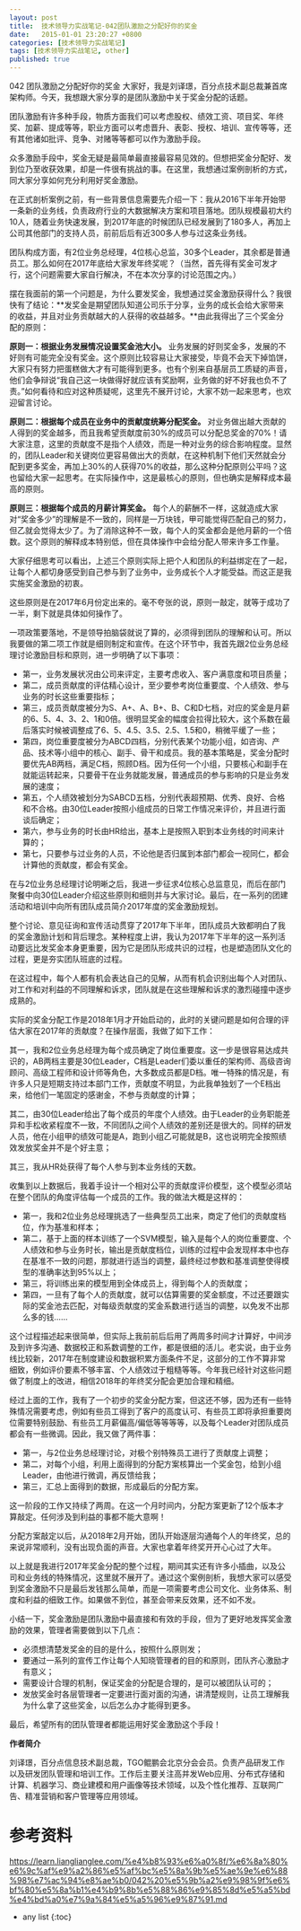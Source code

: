 ```yaml
---
layout: post
title:  技术领导力实战笔记-042团队激励之分配好你的奖金
date:   2015-01-01 23:20:27 +0800
categories: [技术领导力实战笔记]
tags: [技术领导力实战笔记, other]
published: true
---
```




042 团队激励之分配好你的奖金
大家好，我是刘译璟，百分点技术副总裁兼首席架构师。今天，我想跟大家分享的是团队激励中关于奖金分配的话题。

团队激励有许多种手段，物质方面我们可以考虑股权、绩效工资、项目奖、年终奖、加薪、提成等等，职业方面可以考虑晋升、表彰、授权、培训、宣传等等，还有其他诸如批评、竞争、对赌等等都可以作为激励手段。

众多激励手段中，奖金无疑是最简单最直接最容易见效的。但想把奖金分配好、发到位乃至收获效果，却是一件很有挑战的事。在这里，我想通过案例剖析的方式，同大家分享如何充分利用好奖金激励。

在正式剖析案例之前，有一些背景信息需要先介绍一下：我从2016下半年开始带一条新的业务线，负责政府行业的大数据解决方案和项目落地。团队规模最初大约10人，随着业务快速发展，到2017年底的时候团队已经发展到了180多人，再加上公司其他部门的支持人员，前前后后有近300多人参与过这条业务线。

团队构成方面，有2位业务总经理，4位核心总监，30多个Leader，其余都是普通员工。那么如何在2017年底给大家发年终奖呢？（当然，首先得有奖金可发才行，这个问题需要大家自行解决，不在本次分享的讨论范围之内。）

摆在我面前的第一个问题是，为什么要发奖金，我想通过奖金激励获得什么？我很快有了结论：**发奖金是期望团队知道公司乐于分享，业务的成长会给大家带来的收益，并且对业务贡献越大的人获得的收益越多。**由此我得出了三个奖金分配的原则：

**原则一：根据业务发展情况设置奖金池大小。** 业务发展的好则奖金多，发展的不好则有可能完全没有奖金。这个原则比较容易让大家接受，毕竟不会天下掉馅饼，大家只有努力把蛋糕做大才有可能得到更多。也有个别来自基层员工质疑的声音，他们会争辩说“我自己这一块做得好就应该有奖励啊，业务做的好不好我也负不了责。”如何看待和应对这种质疑呢，这里先不展开讨论，大家不妨一起来思考，也欢迎留言讨论。

**原则二：根据每个成员在业务中的贡献度统筹分配奖金。** 对业务做出越大贡献的人得到的奖金越多，而且我希望贡献度前30%的成员可以分配总奖金的70%！请大家注意，这里的贡献度不是指个人绩效，而是一种对业务的综合影响程度。显然的，团队Leader和关键岗位更容易做出大的贡献，在这种机制下他们天然就会分配到更多奖金，再加上30%的人获得70%的收益，那么这种分配原则公平吗？这也留给大家一起思考。在实际操作中，这是最核心的原则，但也确实是解释成本最高的原则。

**原则三：根据每个成员的月薪计算奖金。** 每个人的薪酬不一样，这就造成大家对“奖金多少”的理解是不一致的，同样是一万块钱，甲可能觉得匹配自己的努力，但乙就会觉得太少了。为了消除这种不一致，每个人的奖金都会是他月薪的一个倍数。这个原则的解释成本特别低，但在具体操作中会给分配人带来许多工作量。

大家仔细思考可以看出，上述三个原则实际上把个人和团队的利益绑定在了一起，让每个人都切身感受到自己参与到了业务中，业务成长个人才能受益。而这正是我实施奖金激励的初衷。

这些原则是在2017年6月份定出来的。毫不夸张的说，原则一敲定，就等于成功了一半，剩下就是具体如何操作了。

一项政策要落地，不是领导拍脑袋就说了算的，必须得到团队的理解和认可。所以我要做的第二项工作就是细则制定和宣传。在这个环节中，我首先跟2位业务总经理讨论激励目标和原则，进一步明确了以下事项：

* 第一，业务发展状况由公司来评定，主要考虑收入、客户满意度和项目质量；
* 第二，成员贡献度的评估精心设计，至少要参考岗位重要度、个人绩效、参与业务的时长这些重要指标；
* 第三，成员贡献度被分为S、A+、A、B+、B、C和D七档，对应的奖金是月薪的6、5、4、3、2、1和0倍。很明显奖金的幅度会拉得比较大，这个系数在最后落实时候被调整成了6、5、4.5、3.5、2.5、1.5和0，稍微平缓了一些；
* 第四，岗位重要度被分为ABCD四档，分别代表某个功能小组，如咨询、产品、技术等小组中的核心、副手、骨干和成员。我的基本策略是，奖金分配时要优先AB两档，满足C档，照顾D档。因为任何一个小组，只要核心和副手在就能运转起来，只要骨干在业务就能发展，普通成员的参与影响的只是业务发展的速度；
* 第五，个人绩效被划分为SABCD五档，分别代表超预期、优秀、良好、合格和不合格。由30位Leader按照小组成员的日常工作情况来评价，并且进行面谈后确定；
* 第六，参与业务的时长由HR给出，基本上是按照入职到本业务线的时间来计算的；
* 第七，只要参与过业务的人员，不论他是否归属到本部门都会一视同仁，都会计算他的贡献度，都会有奖金。

在与2位业务总经理讨论明晰之后，我进一步征求4位核心总监意见，而后在部门聚餐中向30位Leader介绍这些原则和细则并与大家讨论。最后，在一系列的团建活动和培训中向所有团队成员简介2017年度的奖金激励规划。

整个讨论、意见征询和宣传活动贯穿了2017年下半年，团队成员大致都明白了我的奖金激励计划和背后理念。某种程度上讲，我认为2017年下半年的这一系列活动要远比发奖金本身更重要，因为它是团队形成共识的过程，也是塑造团队文化的过程，更是夯实团队班底的过程。

在这过程中，每个人都有机会表达自己的见解，从而有机会识别出每个人对团队、对工作和对利益的不同理解和诉求，团队就是在这些理解和诉求的激烈碰撞中逐步成熟的。

实际的奖金分配工作是2018年1月才开始启动的，此时的关键问题是如何合理的评估大家在2017年的贡献度？在操作层面，我做了如下工作：

其一，我和2位业务总经理为每个成员确定了岗位重要度。这一步是很容易达成共识的，AB两档主要是30位Leader，C档是Leader们委以重任的架构师、高级咨询顾问、高级工程师和设计师等角色，大多数成员都是D档。唯一特殊的情况是，有许多人只是短期支持过本部门工作，贡献度不明显，为此我单独划了一个E档出来，给他们一笔固定的感谢金，不参与贡献度的计算；

其二，由30位Leader给出了每个成员的年度个人绩效。由于Leader的业务职能差异和手松收紧程度不一致，不同团队之间个人绩效的差别还是很大的。同样的研发人员，他在小组甲的绩效可能是A，跑到小组乙可能就是B，这也说明完全按照绩效发放奖金并不是个好主意；

其三，我从HR处获得了每个人参与到本业务线的天数。

收集到以上数据后，我着手设计一个相对公平的贡献度评价模型，这个模型必须站在整个团队的角度评估每一个成员的工作。我的做法大概是这样的：

* 第一，我和2位业务总经理挑选了一些典型员工出来，商定了他们的贡献度档位，作为基准和样本；
* 第二，基于上面的样本训练了一个SVM模型，输入是每个人的岗位重要度、个人绩效和参与业务时长，输出是贡献度档位，训练的过程中会发现样本中也存在基准不一致的问题，那就进行适当的调整，最终经过参数和基准调整使得模型的准确率达到95%以上；
* 第三，将训练出来的模型用到全体成员上，得到每个人的贡献度；
* 第四，一旦有了每个人的贡献度，就可以估算需要的奖金额度，不过还要跟实际的奖金池去匹配，对每级贡献度的奖金系数进行适当的调整，以免发不出那么多的钱……

这个过程描述起来很简单，但实际上我前前后后用了两周多时间才计算好，中间涉及到许多沟通、数据校正和系数调整的工作，都是很细的活儿。老实说，由于业务线比较新，2017年在制度建设和数据积累方面条件不足，这部分的工作不算非常细致，例如评价要素不够丰富、个人绩效过于粗糙等等。今年我已经针对这些问题做了制度上的改进，相信2018年的年终奖分配会更加合理和精细。

经过上面的工作，我有了一个初步的奖金分配方案，但这还不够，因为还有一些特殊情况需要考虑，例如有些员工得到了客户的高度认可、有些员工即将承担重要岗位需要特别鼓励、有些员工月薪偏高/偏低等等等等，以及每个Leader对团队成员都会有一些微调。因此，我又做了两件事：

* 第一，与2位业务总经理讨论，对极个别特殊员工进行了贡献度上调整；
* 第二，对每个小组，利用上面得到的分配方案核算出一个奖金包，给到小组Leader，由他进行微调，再反馈给我；
* 第三，汇总上面得到的数据，形成最后的分配方案。

这一阶段的工作又持续了两周。在这一个月时间内，分配方案更新了12个版本才算敲定。任何涉及到利益的事都不能大意啊！

分配方案敲定以后，从2018年2月开始，团队开始逐层沟通每个人的年终奖，总的来说非常顺利，没有出现负面的声音。大家也拿着年终奖开开心心过了大年。

以上就是我进行2017年奖金分配的整个过程，期间其实还有许多小插曲，以及公司和业务线的特殊情况，这里就不展开了。通过这个案例剖析，我想大家可以感受到奖金激励不只是最后发钱那么简单，而是一项需要考虑公司文化、业务体系、制度和利益的细致工作。如果做不到位，甚至会带来反效果，还不如不发。

小结一下，奖金激励是团队激励中最直接和有效的手段，但为了更好地发挥奖金激励的效果，管理者需要做到以下几点：

* 必须想清楚发奖金的目的是什么，按照什么原则发；
* 要通过一系列的宣传工作让每个人知晓管理者的目的和原则，团队齐心激励才有意义；
* 需要设计合理的机制，保证奖金的分配是合理的，是可以被团队认可的；
* 发放奖金时各层管理者一定要进行面对面的沟通，讲清楚规则，让员工理解我为什么拿了这些奖金，以后怎么办才能得到更多。

最后，希望所有的团队管理者都能运用好奖金激励这个手段！

**作者简介**

刘译璟，百分点信息技术副总裁，TGO鲲鹏会北京分会会员。负责产品研发工作以及研发团队管理和培训工作。工作后主要关注高并发Web应用、分布式存储和计算、机器学习、商业建模和用户画像等技术领域，以及个性化推荐、互联网广告、精准营销和客户管理等应用领域。




# 参考资料

https://learn.lianglianglee.com/%e4%b8%93%e6%a0%8f/%e6%8a%80%e6%9c%af%e9%a2%86%e5%af%bc%e5%8a%9b%e5%ae%9e%e6%88%98%e7%ac%94%e8%ae%b0/042%20%e5%9b%a2%e9%98%9f%e6%bf%80%e5%8a%b1%e4%b9%8b%e5%88%86%e9%85%8d%e5%a5%bd%e4%bd%a0%e7%9a%84%e5%a5%96%e9%87%91.md

* any list
{:toc}
